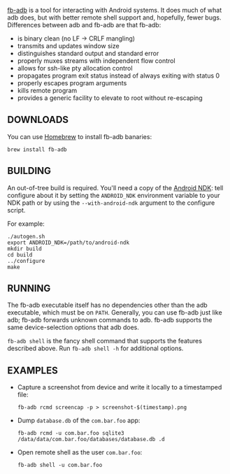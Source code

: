 [fb-adb](https://github.com/facebook/fb-adb) is a tool for interacting
with Android systems. It does much of what adb does, but with better
remote shell support and, hopefully, fewer bugs. Differences between
adb and fb-adb are that fb-adb:

  * is binary clean (no LF -> CRLF mangling)
  * transmits and updates window size
  * distinguishes standard output and standard error
  * properly muxes streams with independent flow control
  * allows for ssh-like pty allocation control
  * propagates program exit status instead of always exiting
    with status 0
  * properly escapes program arguments
  * kills remote program
  * provides a generic facility to elevate to root without re-escaping

DOWNLOADS
---------
You can use [Homebrew](http://brew.sh/) to install fb-adb banaries:

````
brew install fb-adb
````

BUILDING
--------

An out-of-tree build is required.  You'll need a copy of the
[Android NDK](https://developer.android.com/tools/sdk/ndk/index.html):
tell configure about it by setting the `ANDROID_NDK` environment
variable to your NDK path or by using the `--with-android-ndk` argument
to the configure script.

For example:
````
./autogen.sh
export ANDROID_NDK=/path/to/android-ndk
mkdir build
cd build
../configure
make
````

RUNNING
-------

The fb-adb executable itself has no dependencies other than the adb
executable, which must be on `PATH`.  Generally, you can use fb-adb just
like adb; fb-adb forwards unknown commands to adb. fb-adb supports
the same device-selection options that adb does.

`fb-adb shell` is the fancy shell command that supports the features
described above.  Run `fb-adb shell -h` for additional options.

EXAMPLES
--------

* Capture a screenshot from device and write it locally to a timestamped file:

    `fb-adb rcmd screencap -p > screenshot-$(timestamp).png`

* Dump `database.db` of the `com.bar.foo` app:

    `fb-adb rcmd -u com.bar.foo sqlite3 /data/data/com.bar.foo/databases/database.db .d`

* Open remote shell as the user `com.bar.foo`:

    `fb-adb shell -u com.bar.foo`
